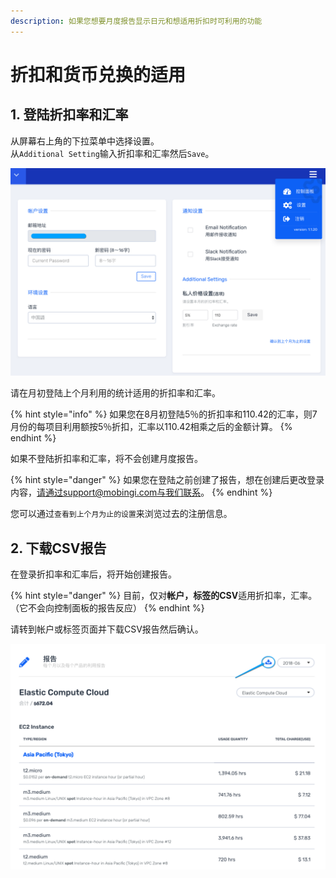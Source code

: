 ```yaml
---
description: 如果您想要月度报告显示日元和想适用折扣时可利用的功能
---
```


# 折扣和货币兑换的适用

## 1. 登陆折扣率和汇率

从屏幕右上角的下拉菜单中选择设置。  
从`Additional Setting`输入折扣率和汇率然后`Save`。

![](../.gitbook/assets/snip20180801_71.png)

请在月初登陆上个月利用的统计适用的折扣率和汇率。

{% hint style="info" %}
 如果您在8月初登陆5％的折扣率和110.42的汇率，则7月份的每项目利用额按5％折扣，汇率以110.42相乘之后的金额计算。
{% endhint %}

如果不登陆折扣率和汇率，将不会创建月度报告。

{% hint style="danger" %}
如果您在登陆之前创建了报告，想在创建后更改登录内容，请通过support@mobingi.com与我们联系。
{% endhint %}

您可以通过`查看到上个月为止的设置`来浏览过去的注册信息。

## 2. 下载CSV报告

在登录折扣率和汇率后，将开始创建报告。

{% hint style="danger" %}
目前，仅对**帐户，标签的CSV**适用折扣率，汇率。（它不会向控制面板的报告反应）
{% endhint %}

请转到帐户或标签页面并下载CSV报告然后确认。

![](../.gitbook/assets/snip20180731_54.png)



